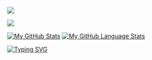 <p align="left">
    <a href="https://www.linkedin.com/in/alessandro-bresciani-35763610/">
        <img src="https://img.shields.io/badge/-alessandro%20bresciani-blue?style=for-the-badge&logo=Linkedin&logoColor=00AEFF&labelColor=black&color=black">
    </a>
</p>

<p align="left">
    <a href="https://keys.openpgp.org/search?q=cyberroute@proton.me">
        <img src="https://img.shields.io/badge/PGP-Public%20Key-blue?style=for-the-badge&logo=gnupg&logoColor=white&labelColor=black">
    </a>
</p>

[![My GitHub Stats](https://github-readme-stats.vercel.app/api/?username=CyberRoute&count_private=true&theme=tokyonight)]()
[![My GitHub Language Stats](https://github-readme-stats.vercel.app/api/top-langs/?username=CyberRoute&langs_count=5&theme=tokyonight)]()

[![Typing SVG](https://readme-typing-svg.demolab.com?font=Fira+Code&pause=1000&color=00AFFF&width=435&lines=Relentless+Coder;Open+Source+Contributor;PGP+Encryption+Advocate)](https://git.io/typing-svg)




